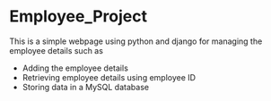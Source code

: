 # Employee_Project
This is a simple webpage using python and django for managing the employee details such as
- Adding the employee details
- Retrieving employee details using employee ID
- Storing data in a MySQL database
